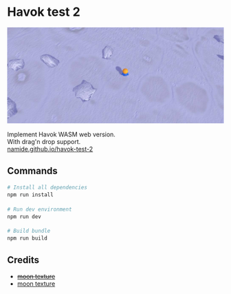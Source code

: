 # Havok test 2

![](public/assets/havok-test.jpg)


Implement Havok WASM web version.  
With drag'n drop support.  
[namide.github.io/havok-test-2](https://namide.github.io/havok-test-2/)

## Commands

```bash
# Install all dependencies
npm run install

# Run dev environment
npm run dev

# Build bundle
npm run build
```

## Credits

- ~~[moon texture](https://opengameart.org/content/lunar-rock)~~
- [moon texture](https://3dtextures.me/2017/12/19/moon-surface-001/)

